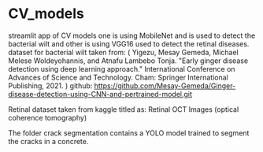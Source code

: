 # CV_models
streamlit app of CV models one is using MobileNet and is used to detect the bacterial wilt and other is using VGG16 used to detect the retinal diseases.
dataset for bacterial wilt taken from: (  Yigezu, Mesay Gemeda, Michael Melese Woldeyohannis, and Atnafu Lambebo Tonja. 
"Early ginger disease detection using deep learning approach." International Conference on 
Advances of Science and Technology. Cham: Springer International Publishing, 2021.  )
github: https://github.com/Mesay-Gemeda/Ginger-disease-detection-using-CNN-and-pertrained-model.git

Retinal dataset taken from kaggle titled as: Retinal OCT Images (optical coherence tomography)

The folder crack segmentation contains a YOLO model trained to segment the cracks in a concrete.
